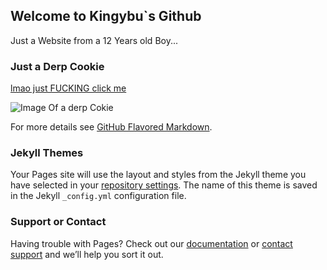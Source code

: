 ## Welcome to Kingybu`s Github

Just a Website from a 12 Years old Boy...

### Just a Derp Cookie

[lmao just FUCKING click me](https://www.youtube.com/watch?v=dQw4w9WgXcQ)

![Image Of a derp Cokie](https://lh3.googleusercontent.com/5dv-Ze733yDsLrKgUuLJpLBNZajHUibmb_KWamzlNamE_kDaxm9y9Aa_Cv4yZJSrYDbo4YrbZvEkYcpqdw2vdQ=s400)

For more details see [GitHub Flavored Markdown](https://guides.github.com/features/mastering-markdown/).

### Jekyll Themes

Your Pages site will use the layout and styles from the Jekyll theme you have selected in your [repository settings](https://github.com/Kingybu/Kingybu.github.io/settings). The name of this theme is saved in the Jekyll `_config.yml` configuration file.

### Support or Contact

Having trouble with Pages? Check out our [documentation](https://docs.github.com/categories/github-pages-basics/) or [contact support](https://github.com/contact) and we’ll help you sort it out. 
